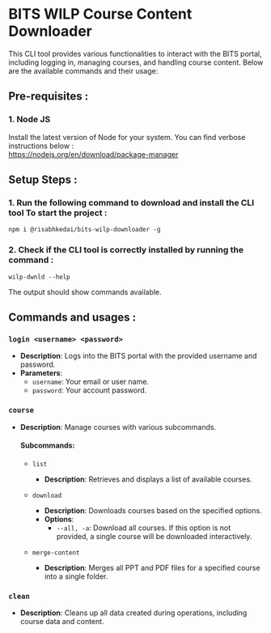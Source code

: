 # BITS WILP Course Content Downloader

This CLI tool provides various functionalities to interact with the BITS portal, including logging in, managing courses, and handling course content. Below are the available commands and their usage:

## Pre-requisites :

### 1. Node JS

Install the latest version of Node for your system. You can find verbose instructions below : <br>
https://nodejs.org/en/download/package-manager

## Setup Steps :

### 1. Run the following command to download and install the CLI tool To start the project :

```
npm i @risabhkedai/bits-wilp-downloader -g
```

### 2. Check if the CLI tool is correctly installed by running the command :

```
wilp-dwnld --help
```

The output should show commands available.

## Commands and usages :

### `login <username> <password>`

- **Description**: Logs into the BITS portal with the provided username and password.
- **Parameters**:
  - `username`: Your email or user name.
  - `password`: Your account password.

### `course`

- **Description**: Manage courses with various subcommands.

  #### Subcommands:

  - `list`

    - **Description**: Retrieves and displays a list of available courses.

  - `download`

    - **Description**: Downloads courses based on the specified options.
    - **Options**:
      - `--all, -a`: Download all courses. If this option is not provided, a single course will be downloaded interactively.

  - `merge-content`
    - **Description**: Merges all PPT and PDF files for a specified course into a single folder.

### `clean`

- **Description**: Cleans up all data created during operations, including course data and content.
